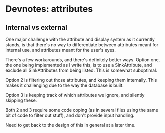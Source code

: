 # Devnotes: attributes

## Internal vs external

One major challenge with the attribute and display system as it currently stands, is that there's no way to differentiate between attributes meant for internal use, and attributes meant for the user's eyes.

There's a few workarounds, and there's definitely better ways. Option one, the one being implemented as I write this, is to use a SinkAttribute, and exclude all SinkAttributes from being listed. This is somewhat suboptimal.

Option 2 is filtering out those attributes, and keeping them internally. This makes it challenging due to the way the database is built.

Option 3 is keeping track of which attributes we ignore, and silently skipping these.

Both 2 and 3 require some code coping (as in several files using the same bit of code to filter out stuff), and don't provide input handling.

Need to get back to the design of this in general at a later time.
